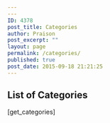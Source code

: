 ```yaml
---
---
ID: 4378
post_title: Categories
author: Praison
post_excerpt: ""
layout: page
permalink: /categories/
published: true
post_date: 2015-09-18 21:21:25
---
```

<h2>List of Categories</h2>
[get_categories]